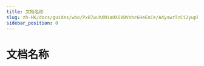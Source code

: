 ```yaml
---
title: 文档名称
slug: zh-HK/docs/guides/wbo/PxB7wuhXNia0XOk8Vohc6HeEnCe/AdyswrTcCi2yupkjI2kcCcGpnJc
sidebar_position: 0
---
```



# 文档名称

